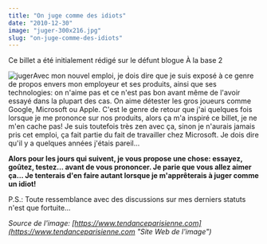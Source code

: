 ```yaml
---
title: "On juge comme des idiots"
date: "2010-12-30"
image: "juger-300x216.jpg"
slug: "on-juge-comme-des-idiots"
---
```


Ce billet a été initialement rédigé sur le défunt blogue À la base 2

![](images/juger-300x216.jpg "juger")Avec mon nouvel emploi, je dois dire que je suis exposé à ce genre de propos envers mon employeur et ses produits, ainsi que ses technologies: on n'aime pas et ce n'est pas bon avant même de l'avoir essayé dans la plupart des cas. On aime détester les gros joueurs comme Google, Microsoft ou Apple. C'est le genre de retour que j'ai quelques fois lorsque je me prononce sur nos produits, alors ça m'a inspiré ce billet, je ne m'en cache pas! Je suis toutefois très zen avec ça, sinon je n'aurais jamais pris cet emploi, ça fait partie du fait de travailler chez Microsoft. Je dois dire qu'il y a quelques années j'étais pareil...

**Alors pour les jours qui suivent, je vous propose une chose: essayez, goûtez, testez... avant de vous prononcer. Je parie que vous allez aimer ça... Je tenterais d'en faire autant lorsque je m'apprêterais à juger comme un idiot!**

P.S.: Toute ressemblance avec des discussions sur mes derniers statuts n'est que fortuite...

_Source de l'image: [https://www.tendanceparisienne.com](https://www.tendanceparisienne.com "Site Web de l'image")_
